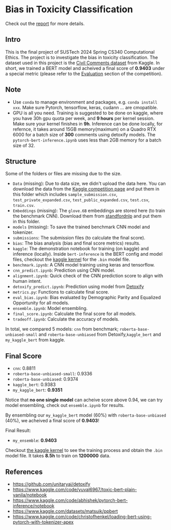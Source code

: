 # Bias in Toxicity Classification

Check out the [report](report.md) for more details.

## Intro

This is the final project of SUSTech 2024 Spring CS340 Computational Ethics. The project is to investigate the bias in toxicity classification. The dataset used in this project is the [Civil Comments dataset](https://www.kaggle.com/c/jigsaw-unintended-bias-in-toxicity-classification/data) from Kaggle. In short, we trained a BERT model and acheived a final score of **0.9403** under a special metric (please refer to the [Evaluation](https://www.kaggle.com/competitions/jigsaw-unintended-bias-in-toxicity-classification/overview/evaluation) section of the competition).

## Note
- Use `conda` to manage environment and packages, e.g. `conda install xxx`. Make sure Pytorch, tensorflow, keras, cudann ... are cmopatible.
- GPU is all you need. Training is suggested to be done on kaggle, where you have 30h gpu quota per week, and **9 hours** per kernel session. Make sure your kernel finishes in **9h**. Inference can be done locally, for refernce, it takes around 15GB memory(maximum) on a Quadro RTX 6000 for a batch size of **300** comments using detoxify models. The `pytorch-bert-inference.ipynb` uses less than 2GB memory for a batch size of 32.


## Structure

Some of the folders or files are missing due to the size.

- `Data` (missing): Due to data size, we didn't upload the data here. You can download the data from the [Kaggle competition page](https://www.kaggle.com/c/jigsaw-unintended-bias-in-toxicity-classification/data) and put them in this folder which includes `sample_submission.csv`, `test_private_expanded.csv`, `test_public_expanded.csv`, `test.csv`, `train.csv`.
- `Embeddings` (missing): The `glove.6B` embeddings are stored here (to train the benchmark CNN). Download them from [standfordnlp](https://nlp.stanford.edu/projects/glove/) and put them in this folder.
- `models` (missing): To save the trained benchmark CNN model and tokenizer.
- `submissions`: The submission files (to calculate the final score).
- `bias`: The bias analysis (bias and final score metrics) results.
- `kaggle`: The demonstration notebook for training (on kaggle) and inference (locally). Inside `bert-inference` is the BERT config and model files, checkout the [kaggle kernel](https://www.kaggle.com/code/cooperkaggle/toxic-bert-plain-vanila) for the `.bin` model file.
- `benchmark.ipynb`: A CNN model training using keras and tensorflow.
- `cnn_predict.ipynb`: Prediction using CNN model.
- `alignment.ipynb`: Quick check of the CNN prediction score to align with human intent.
- `detoxify_predict.ipynb`: Prediction using model from [Detoxify](https://github.com/unitaryai/detoxify)
- `metrics.py`: Functions to calculate final score.
- `eval_bias.ipynb`: Bias evaluated by Demographic Parity and Equalized Opportunity for all models.
- `ensemble.ipynb`: Model ensembling.
- `final_score.ipynb`: Calculate the final score for all models.
- `tradeoff.ipynb`: Calculate the accuracy of models.

In total, we compared 5 models: `cnn` from benchmark; `roberta-base-unbiased-small` and `roberta-base-unbiased` from Detoxify,`kaggle_bert` and `my_kaggle_bert` from kaggle.

## Final Score

- `cnn`:  0.8811
- `roberta-base-unbiased-small`:  0.9336
- `roberta-base-unbiased`:  0.9374
- `kaggle_bert`:  0.9383
- `my_kaggle_bert`:  **0.9351**

Notice that **no one single model** can acheive score above 0.94, we can try model ensembling, check out `ensemble.ipynb` for results.

By ensembling our `my_kaggle_bert` model (60%) with `roberta-base-unbiased` (40%), we acheived a final score of **0.9403**!

Final Result:
- `my_ensemble`: **0.9403**

Checkout [the kaggle kernel](https://www.kaggle.com/code/cooperkaggle/toxic-bert-plain-vanila) to see the training process and obtain the `.bin` model file. It takes **8.5h** to train on **1200000** data.

## References
- https://github.com/unitaryai/detoxify
- https://www.kaggle.com/code/yuval6967/toxic-bert-plain-vanila/notebook
- https://www.kaggle.com/code/abhishek/pytorch-bert-inference/notebook
- https://www.kaggle.com/datasets/matsuik/ppbert
- https://www.kaggle.com/code/christofhenkel/loading-bert-using-pytorch-with-tokenizer-apex